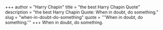 +++
author = "Harry Chapin"
title = "the best Harry Chapin Quote"
description = "the best Harry Chapin Quote: When in doubt, do something."
slug = "when-in-doubt-do-something"
quote = '''When in doubt, do something.'''
+++
When in doubt, do something.
